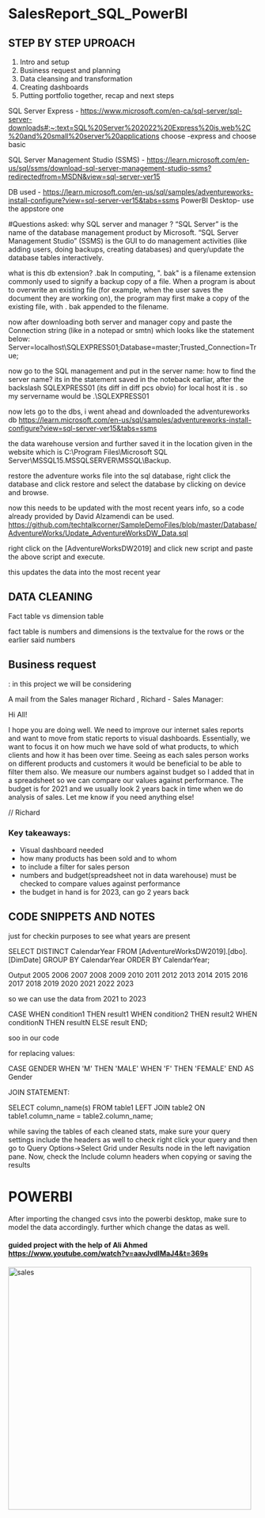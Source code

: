 # SalesReport_SQL_PowerBI
## STEP BY STEP UPROACH
1. Intro and setup
2. Business request and planning
3. Data cleansing and transformation
4. Creating dashboards
5. Putting portfolio together, recap and next steps

SQL Server Express - https://www.microsoft.com/en-ca/sql-server/sql-server-downloads#:~:text=SQL%20Server%202022%20Express%20is,web%2C%20and%20small%20server%20applications
choose -express and choose basic 

SQL Server Management Studio (SSMS) - https://learn.microsoft.com/en-us/sql/ssms/download-sql-server-management-studio-ssms?redirectedfrom=MSDN&view=sql-server-ver15

DB used - https://learn.microsoft.com/en-us/sql/samples/adventureworks-install-configure?view=sql-server-ver15&tabs=ssms
PowerBI Desktop- use the appstore one 

#Questions asked:
why SQL server and manager ?
“SQL Server” is the name of the database management product by Microsoft.
“SQL Server Management Studio” (SSMS) is the GUI to do management activities 
(like adding users, doing backups, creating databases) and 
query/update the database tables interactively.

what is this db extension?
.bak 
In computing, ". bak" is a filename extension commonly used to signify a backup 
copy of a file. When a program is about to overwrite an existing file 
(for example, when the user saves the document they are working on), the program 
may first make a copy of the existing file, with . bak appended to the filename.

now after downloading both server and manager
copy and paste the Connection string (like in a notepad or smtn)
which looks like the statement below:
Server=localhost\SQLEXPRESS01;Database=master;Trusted_Connection=True;

now go to the SQL management and put in the server name: 
how to find the server name?
its in the statement saved in the noteback earliar, after the backslash 
SQLEXPRESS01 (its diff in diff pcs obvio)
for local host it is .
so my servername would be .\SQLEXPRESS01 


now lets go to the dbs, 
i went ahead and downloaded the adventureworks db 
https://learn.microsoft.com/en-us/sql/samples/adventureworks-install-configure?view=sql-server-ver15&tabs=ssms
 
the data warehouse version 
and further saved it in the location given in the website which is 
C:\Program Files\Microsoft SQL Server\MSSQL15.MSSQLSERVER\MSSQL\Backup.

restore the adventure works file into the sql database, 
right click the database and click restore and select the database by 
clicking on device and browse.

now this needs to be updated with the most recent years info, so a code already provided by 
David Alzamendi can be used.
https://github.com/techtalkcorner/SampleDemoFiles/blob/master/Database/AdventureWorks/Update_AdventureWorksDW_Data.sql

right click on the [AdventureWorksDW2019] and click  new script and paste the above script and execute.

this updates the data into the most recent year	


## DATA CLEANING
Fact table vs dimension table 

fact table is numbers and dimensions is the textvalue for the rows or the earlier said numbers


## Business request 
: in this project we will be considering 

A mail from the Sales manager Richard ,
Richard - Sales Manager:

Hi All!

I hope you are doing well. 
We need to improve our internet sales reports and want to move from
static reports to visual dashboards.
Essentially, we want to focus it on how much we have sold of what products, 
to which clients and how it has been over time.
Seeing as each sales person works on different products and 
customers it would be beneficial to be able to filter them also.
We measure our numbers against budget so I added that in a spreadsheet 
so we can compare our values against performance.
The budget is for 2021 and we usually look 2 years back in time when we do 
analysis of sales.
Let me know if you need anything else!

// Richard

### Key takeaways:
- Visual dashboard needed
- how many products has been sold and to whom
- to include a filter for sales person
- numbers and budget(spreadsheet not in data warehouse)
 must be checked to compare values against performance
- the budget in hand is for 2023, can go 2 years back 

## CODE SNIPPETS AND NOTES
just for checkin purposes 
to see what years are present

SELECT DISTINCT CalendarYear
  FROM [AdventureWorksDW2019].[dbo].[DimDate]
  GROUP BY CalendarYear
  ORDER BY CalendarYear;


Output 
2005
2006
2007
2008
2009
2010
2011
2012
2013
2014
2015
2016
2017
2018
2019
2020
2021
2022
2023

so we can use the data from 2021 to 2023 


CASE
    WHEN condition1 THEN result1
    WHEN condition2 THEN result2
    WHEN conditionN THEN resultN
    ELSE result
END;

soo in our code

for replacing values: 


CASE GENDER WHEN 'M' THEN 'MALE' WHEN 'F' THEN 'FEMALE' END AS Gender

JOIN STATEMENT: 

SELECT column_name(s)
FROM table1
LEFT JOIN table2
ON table1.column_name = table2.column_name;


while saving the tables of each cleaned stats, make sure your query settings include the headers as well
to check 
right click your query and then go to Query Options->Select Grid under Results node in the left navigation pane. 
Now, check the Include column headers when copying or saving the results
 # POWERBI
 
 After importing the changed csvs into the powerbi desktop, make sure to model the data accordingly. 
 further which change the datas as well.
 
 #### guided project with the help of Ali Ahmed https://www.youtube.com/watch?v=aavJvdlMaJ4&t=369s


<img width="491" alt="sales" src="https://user-images.githubusercontent.com/115044557/222977191-455c351c-1f99-42b7-bfd5-a7f5c1f03346.png">
